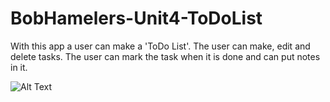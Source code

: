 # BobHamelers-Unit4-ToDoList

With this app a user can make a 'ToDo List'. The user can make, edit and delete tasks. The user can mark the task when it is done and can put notes in it. 

![Alt Text]()

